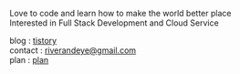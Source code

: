 Love to code and learn how to make the world better place<br/>Interested in Full Stack Development and Cloud Service



blog  : [tistory](riverandeye.tistory.com)<br/>contact : riverandeye@gmail.com<br/>plan : [plan](https://plan.riverandeye.com/)
